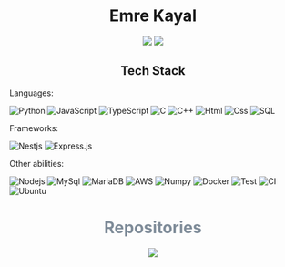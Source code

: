 <!-- BLOG-POST-LIST:START -->

<h1 align="center"> Emre Kayal </h1>
<p align="center">
  <a href="https://github.com/ByaCherX" target="_blank"><img src="https://img.shields.io/badge/-Github-000?style=flat-square&logo=Github&logoColor=white"/></a>
  <a href="https://www.linkedin.com/in/emre-kayal" target="_blank"><img src="https://img.shields.io/badge/-LinkedIn-blue?style=flat-square&logo=Linkedin&logoColor=white"/></a>
</p>

<h2 align="center"><strong>Tech Stack</strong></h2>

Languages:

![Python](https://img.shields.io/badge/python-000000?style=flat&logo=python)
![JavaScript](https://img.shields.io/badge/javascript-000000?style=flat&logo=javascript)
![TypeScript](https://img.shields.io/badge/typescript-000000?style=flat&logo=typescript)
![C](https://img.shields.io/badge/C-000000?style=flat&logo=c)
![C++](https://img.shields.io/badge/C++-000000?style=flat&logo=cplusplus)
![Html](https://img.shields.io/badge/html5-000000?style=flat&logo=html5)
![Css](https://img.shields.io/badge/css-000000?style=flat&logo=css)
![SQL](https://img.shields.io/badge/SQL-000000?style=flat&logo=sql)

Frameworks:

![Nestjs](https://img.shields.io/badge/Nestjs-000000?style=flat&logo=nestjs)
![Express.js](https://img.shields.io/badge/Express-000000?style=flat&logo=express)

Other abilities:

![Nodejs](https://img.shields.io/badge/NodeJS-000000?style=flat&logo=node.js)
![MySql](https://img.shields.io/badge/MySQL-000000?style=flat&logo=mysql)
![MariaDB](https://img.shields.io/badge/MariaDB-000000?style=flat&logo=mariadb)
![AWS](https://img.shields.io/badge/AWS-000000?style=flat&logo=amazonwebservices)
![Numpy](https://img.shields.io/badge/Numpy-000000?style=flat&logo=numpy)
![Docker](https://img.shields.io/badge/Docker-000000?style=flat&logo=docker)
![Test](https://img.shields.io/badge/Test-000000?style=flat&logo=jest)
![CI](https://img.shields.io/badge/CI-000000?style=flat&logo=ci)
![Ubuntu](https://img.shields.io/badge/Ubuntu-000000?style=flat&logo=ubuntu)

<span align="center">

<h1 style="color:#7F8C99">Repositories </h1>

<div>
<a href="https://github.com/ByaCherX/rds-docs">
  <img align="" src="https://github-readme-stats.vercel.app/api/pin/?username=ByaCherX&repo=nest-backend&theme=nord" />
</a>
</div>


<!-- BLOG-POST-LIST:END -->

<!--
**ByaCherX/ByaCherX** is a ✨ _special_ ✨ repository because its `README.md` (this file) appears on your GitHub profile.

Here are some ideas to get you started:

- 🔭 I’m currently working on ...
- 🌱 I’m currently learning ...
- 👯 I’m looking to collaborate on ...
- 🤔 I’m looking for help with ...
- 💬 Ask me about ...
- 📫 How to reach me: ...
- 😄 Pronouns: ...
- ⚡ Fun fact: ...
-->
